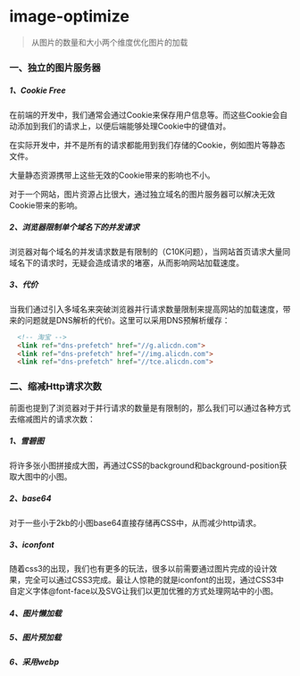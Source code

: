 # image-optimize

> 从图片的数量和大小两个维度优化图片的加载

### 一、独立的图片服务器

##### 1、Cookie Free

  在前端的开发中，我们通常会通过Cookie来保存用户信息等。而这些Cookie会自动添加到我们的请求上，以便后端能够处理Cookie中的键值对。

  在实际开发中，并不是所有的请求都能用到我们存储的Cookie，例如图片等静态文件。

  大量静态资源携带上这些无效的Cookie带来的影响也不小。

  对于一个网站，图片资源占比很大，通过独立域名的图片服务器可以解决无效Cookie带来的影响。

##### 2、浏览器限制单个域名下的并发请求

  浏览器对每个域名的并发请求数是有限制的（C10K问题），当网站首页请求大量同域名下的请求时，无疑会造成请求的堵塞，从而影响网站加载速度。

##### 3、代价

  当我们通过引入多域名来突破浏览器并行请求数量限制来提高网站的加载速度，带来的问题就是DNS解析的代价。这里可以采用DNS预解析缓存：

```html
  <!-- 淘宝 -->
  <link ref="dns-prefetch" href="//g.alicdn.com">
  <link ref="dns-prefetch" href="//img.alicdn.com">
  <link ref="dns-prefetch" href="//tce.alicdn.com">
```

### 二、缩减Http请求次数

  前面也提到了浏览器对于并行请求的数量是有限制的，那么我们可以通过各种方式去缩减图片的请求次数：

##### 1、雪碧图

  将许多张小图拼接成大图，再通过CSS的background和background-position获取大图中的小图。

##### 2、base64

  对于一些小于2kb的小图base64直接存储再CSS中，从而减少http请求。

##### 3、iconfont

  随着css3的出现，我们也有更多的玩法，很多以前需要通过图片完成的设计效果，完全可以通过CSS3完成。最让人惊艳的就是iconfont的出现，通过CSS3中自定义字体@font-face以及SVG让我们以更加优雅的方式处理网站中的小图。

##### 4、图片懒加载


##### 5、图片预加载

##### 6、采用webp


